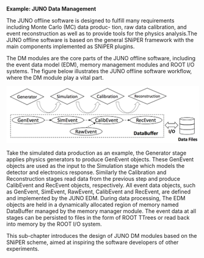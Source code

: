 **Example: JUNO Data Management**

The JUNO offline software is designed to fulfill many requirements including Monte Carlo \(MC\) data produc- tion, raw data calibration, and event reconstruction as well as to provide tools for the physics analysis.The JUNO offline software is based on the general SNiPER framework with the main components implemented as SNiPER plugins.

The DM modules are the core parts of the JUNO offline software, including the event data model \(EDM\), memory management modules and ROOT I/O systems. The figure below illustrates the JUNO offline software workflow, where the DM module play a vital part.

![](/assets/offlineworkflow.png)

Take the simulated data production as an example, the Generator stage applies physics generators to produce GenEvent objects. These GenEvent objects are used as the input to the Simulation stage which models the detector and electronics response. Similarly the Calibration and Reconstruction stages read data from the previous step and produce CalibEvent and RecEvent objects, respectively. All event data objects, such as GenEvent, SimEvent, RawEvent, CalibEvent and RecEvent, are defined and implemented by the JUNO EDM. During data processing, The EDM objects are held in a dynamically allocated region of memory named DataBuffer managed by the memory manager module. The event data at all stages can be persisted to files in the form of ROOT TTrees or read back into memory by the ROOT I/O system.

This sub-chapter introduces the design of JUNO DM modules based on the SNiPER scheme, aimed at inspiring the software developers of other experiments.



